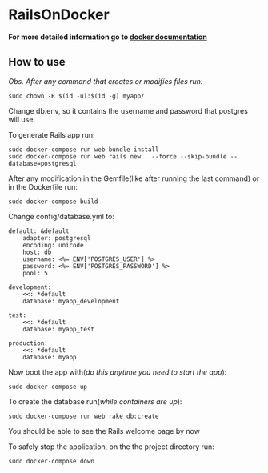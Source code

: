 # RailsOnDocker

__For more detailed information go to [docker documentation](https://docs.docker.com/compose/rails/)__

## How to use

_Obs. After any command that creates or modifies files run:_
```
sudo chown -R $(id -u):$(id -g) myapp/
```

Change db.env, so it contains the username and password that postgres will use.


To generate Rails app run:
```
sudo docker-compose run web bundle install
sudo docker-compose run web rails new . --force --skip-bundle --database=postgresql
```

After any modification in the Gemfile(like after running the last command) or in the Dockerfile run:
```
sudo docker-compose build
```

Change config/database.yml to:
```
default: &default
    adapter: postgresql
    encoding: unicode
    host: db
    username: <%= ENV['POSTGRES_USER'] %>
    password: <%= ENV['POSTGRES_PASSWORD'] %>
    pool: 5

development:
    <<: *default
    database: myapp_development

test:
    <<: *default
    database: myapp_test

production:
    <<: *default
    database: myapp
```

Now boot the app with(_do this anytime you need to start the app_):
```
sudo docker-compose up
```

To create the database run(_while containers are up_):
```
sudo docker-compose run web rake db:create
```

You should be able to see the Rails welcome page by now

To safely stop the application, on the the project directory run:
```
sudo docker-compose down
```
